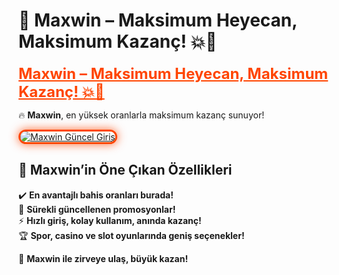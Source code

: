 # 🎯 Maxwin – Maksimum Heyecan, Maksimum Kazanç! 💥💎  

<a href="https://cutt.ly/MaxwinLink" title="Maxwin Güncel Giriş" style="color: #ff4500; font-size: 24px; font-weight: bold;">Maxwin – Maksimum Heyecan, Maksimum Kazanç! 💥💎</a>  

🔥 **Maxwin**, en yüksek oranlarla maksimum kazanç sunuyor!  

<a href="https://cutt.ly/MaxwinLink" title="Maxwin Güncel Giriş">  
<img src="https://i.ibb.co/BtMhhf6/g-venligiris.jpg" alt="Maxwin Güncel Giriş" style="max-width: 100%; border: 3px solid #ff4500; border-radius: 15px; box-shadow: 0px 0px 15px rgba(255, 69, 0, 0.8);">  
</a>  

## 🚀 Maxwin’in Öne Çıkan Özellikleri  
✔️ **En avantajlı bahis oranları burada!**  
🎁 **Sürekli güncellenen promosyonlar!**  
⚡ **Hızlı giriş, kolay kullanım, anında kazanç!**  
🏆 **Spor, casino ve slot oyunlarında geniş seçenekler!**  

💎 **Maxwin ile zirveye ulaş, büyük kazan!**
